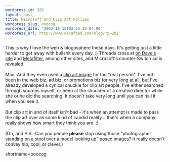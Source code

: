 ```yaml
--- 
wordpress_id: 282
layout: post
title: Microsoft and Clip Art Follies
wordpress_slug: ooocog
wordpress_date: "2002-10-15T02:55:23-04:00"
wordpress_url: http://www.decafbad.com/blog/?p=282
---
```

This is why I love the web &amp; blogosphere these days.  It's getting just a little harder to get away with bullshit every day.  :)  Threads cross at <a href="http://scriptingnews.userland.com/backissues/2002/10/14#When:2:30:09PM">on Dave's site</a> and <a href="http://www.metafilter.com/mefi/20798">Metafilter</a>, among other sites, and Microsoft's counter-Switch ad is revealed.
<br /><br />
Man.  And they even used a <a href="http://creative.gettyimages.com/source/search/detail.asp?source=searchResults&amp;imageIndex=10&amp;hdnSync=%22One+Woman+Only%3AOnly+Women%22+and+%22Coffee%3AHot+Drink%22~0%2C12%2C449%2C3%2C15%2C1%2C0%2C0%2C0%2C12287%2C0%2C1%2C0%2C0%2C0%2C0%2C0%2C0%2C0%2Cen-us%2C1%2C%22One+Woman+Only%3AOnly+Women%22+and+%22Coffee%3AHot+Drink%22%2C389%2C257%2C1%2C&amp;hdnCurrPage=4">clip art image</a> for the "real person".  I've not been in the web biz, ad biz, or promotions biz for very long at all, but I've already developed a cynical chuckle for clip art people.  I've either searched through sources myself, or been at the shoulder of a creative director while she or he did the searching.  It doesn't take very long until you can nail it when you see it.
<br /><br />
But clip art in and of itself isn't bad - it's when an attempt is made to pass the clip art over as some kind of candid reality...  that's when a company really shows how smart they think you are.  :)
<br /><br />
(Oh, and P.S.:  Can you people <strong>please</strong> stop using those "photographer standing on a stool over a model looking up" posed images?  It really doesn't convey hip, cool, or clever.)
<!--more-->
shortname=ooocog
